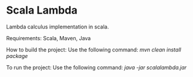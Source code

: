 Scala Lambda
==========================

Lambda calculus implementation in scala.

Requirements:
Scala, Maven, Java

How to build the project:
Use the following command:
_mvn clean install package_

To run the project:
Use the following command:
_java -jar scalalambda.jar_